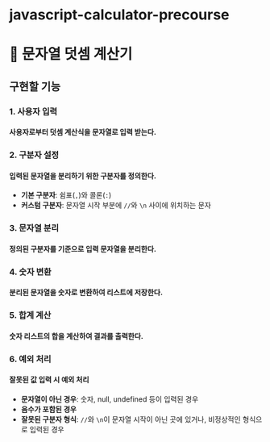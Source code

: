 # javascript-calculator-precourse

# 🧮 문자열 덧셈 계산기
## 구현할 기능

### 1. 사용자 입력
#### 사용자로부터 덧셈 계산식을 문자열로 입력 받는다.

### 2. 구분자 설정
#### 입력된 문자열을 분리하기 위한 구분자를 정의한다.
- **기본 구분자**: 쉼표(`,`)와 콜론(`:`)
- **커스텀 구분자**: 문자열 시작 부분에 `//`와 `\n` 사이에 위치하는 문자

### 3. 문자열 분리
#### 정의된 구분자를 기준으로 입력 문자열을 분리한다.

### 4. 숫자 변환
#### 분리된 문자열을 숫자로 변환하여 리스트에 저장한다.

### 5. 합계 계산
#### 숫자 리스트의 합을 계산하여 결과를 출력한다.

### 6. 예외 처리
#### 잘못된 값 입력 시 예외 처리
- **문자열이 아닌 경우**: 숫자, null, undefined 등이 입력된 경우
- **음수가 포함된 경우**
- **잘못된 구분자 형식**: `//`와 `\n`이 문자열 시작이 아닌 곳에 있거나, 비정상적인 형식으로 입력된 경우